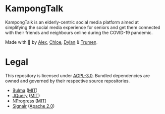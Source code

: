 # KampongTalk
KampongTalk is an elderly-centric social media platform aimed at simplifying the social media experience for seniors and get them connected with their friends and neighbours online during the COVID-19 pandemic.

Made with 💖 by [Alex](https://github.com/Alexc09), [Chloe](https://github.com/chloryfish), [Dylan](https://github.com/Dylankjy) & [Trumen](https://github.com/trumenl).

# Legal
This repository is licensed under [AGPL-3.0](https://github.com/Dylankjy/KampongTalk/blob/main/LICENSE).
Bundled dependencies are owned and governed by their respective source repositories.

- [Bulma](https://github.com/jgthms/bulma) ([MIT](https://github.com/jgthms/bulma/blob/master/LICENSE))
- [JQuery](https://github.com/jquery/jquery) ([MIT](https://github.com/jquery/jquery/blob/main/LICENSE.txt))
- [NProgress](https://ricostacruz.com/nprogress/) ([MIT](https://github.com/rstacruz/nprogress/blob/master/License.md))
- [Signalr](https://github.com/SignalR/SignalR) ([Apache 2.0](https://github.com/SignalR/SignalR/blob/main/LICENSE.txt))
